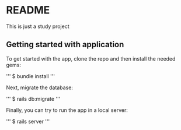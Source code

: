 # README

This is just a study project

## Getting started with application

To get started with the app, clone the repo and then install the needed gems:

'''
$ bundle install
'''

Next, migrate the database:

'''
$ rails db:migrate
'''

Finally, you can try to run the app in a local server:

'''
$ rails server
'''
